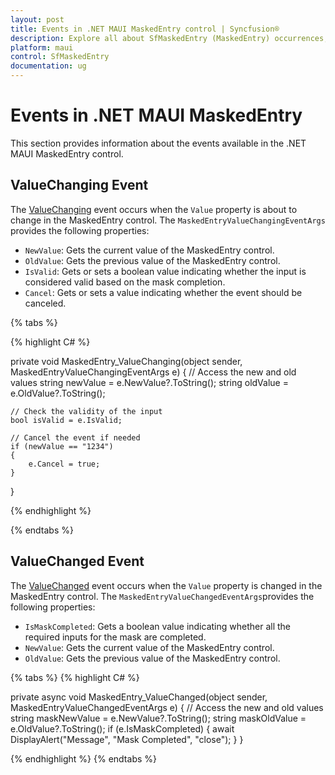 ```yaml
---
layout: post
title: Events in .NET MAUI MaskedEntry control | Syncfusion®
description: Explore all about SfMaskedEntry (MaskedEntry) occurrences, uncovering its functionalities and applications for comprehensive understanding.
platform: maui
control: SfMaskedEntry
documentation: ug
---
```


# Events in .NET MAUI MaskedEntry

This section provides information about the events available in the .NET MAUI MaskedEntry control.

## ValueChanging Event

The [ValueChanging](https://help.syncfusion.com/cr/maui/Syncfusion.Maui.Inputs.SfMaskedEntry.html#Syncfusion_Maui_Inputs_SfMaskedEntry_ValueChanging) event occurs when the `Value` property is about to change in the MaskedEntry control. The `MaskedEntryValueChangingEventArgs` provides the following properties:

* `NewValue`: Gets the current value of the MaskedEntry control.
* `OldValue`: Gets the previous value of the MaskedEntry control.
* `IsValid`: Gets or sets a boolean value indicating whether the input is considered valid based on the mask completion.
* `Cancel`: Gets or sets a value indicating whether the event should be canceled.

{% tabs %}

{% highlight C# %}

private void MaskedEntry_ValueChanging(object sender, MaskedEntryValueChangingEventArgs e)
{
    // Access the new and old values
    string newValue = e.NewValue?.ToString();
    string oldValue = e.OldValue?.ToString();

    // Check the validity of the input
    bool isValid = e.IsValid;

    // Cancel the event if needed
    if (newValue == "1234")
    {
        e.Cancel = true;
    }
}

{% endhighlight %}

{% endtabs %}

## ValueChanged Event

The [ValueChanged](https://help.syncfusion.com/cr/maui/Syncfusion.Maui.Inputs.SfMaskedEntry.html#Syncfusion_Maui_Inputs_SfMaskedEntry_ValueChanged) event occurs when the `Value` property is changed in the MaskedEntry control. The `MaskedEntryValueChangedEventArgs`provides the following properties:

* `IsMaskCompleted`: Gets a boolean value indicating whether all the required inputs for the mask are completed.
* `NewValue`: Gets the current value of the MaskedEntry control.
* `OldValue`: Gets the previous value of the MaskedEntry control.

{% tabs %}
{% highlight C# %}

private async void MaskedEntry_ValueChanged(object sender, MaskedEntryValueChangedEventArgs e)
{
    // Access the new and old values
    string maskNewValue = e.NewValue?.ToString();
    string maskOldValue = e.OldValue?.ToString();
    if (e.IsMaskCompleted)
    {
        await DisplayAlert("Message", "Mask Completed", "close");
    }
}

{% endhighlight %}
{% endtabs %}

